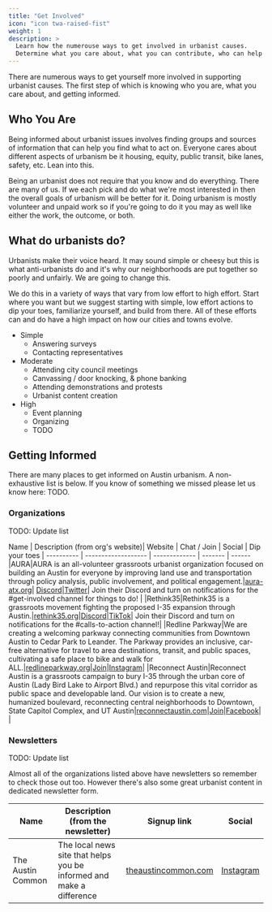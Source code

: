 ```yaml
---
title: "Get Involved"
icon: "icon twa-raised-fist"
weight: 1
description: >
  Learn how the numerouse ways to get involved in urbanist causes. 
  Determine what you care about, what you can contribute, who can help you, and how much time and effort you can dedicate.
---
```

There are numerous ways to get yourself more involved in supporting urbanist causes. The first step of which is knowing who you are, what you care about, and getting informed.

## Who You Are

Being informed about urbanist issues involves finding groups and sources of information that can help you find what to act on. Everyone cares about different aspects of urbanism be it housing, equity, public transit, bike lanes, safety, etc. Lean into this.

Being an urbanist does not require that you know and do everything. There are many of us. If we each pick and do what we're most interested in then the overall goals of urbanism will be better for it. Doing urbanism is mostly volunteer and unpaid work so if you're going to do it you may as well like either the work, the outcome, or both.

## What do urbanists do?

Urbanists make their voice heard. It may sound simple or cheesy but this is what anti-urbanists do and it's why our neighborhoods are put together so poorly and unfairly. We are going to change this.

We do this in a variety of ways that vary from low effort to high effort. Start where you want but we suggest starting with simple, low effort actions to dip your toes, familiarize yourself, and build from there. All of these efforts can and do have a high impact on how our cities and towns evolve.

- Simple
  - Answering surveys
  - Contacting representatives
- Moderate
  - Attending city council meetings
  - Canvassing / door knocking, & phone banking
  - Attending demonstrations and protests
  - Urbanist content creation
- High
  - Event planning
  - Organizing
  - TODO

## Getting Informed

There are many places to get informed on Austin urbanism. A non-exhaustive list is below. If you know of something we missed please let us know here: TODO.

### Organizations

TODO: Update list

Name | Description (from org's website)| Website | Chat / Join | Social | Dip your toes |
---------- | ------------------- | ------------- | ------- | ------
|AURA|AURA is an all-volunteer grassroots urbanist organization focused on building an Austin for everyone by improving land use and transportation through policy analysis, public involvement, and political engagement.|[aura-atx.org](https://aura-atx.org)| [Discord](https://discord.gg/eQqxMV5KMq)|[Twitter](https://twitter.com/AURAatx)| Join their Discord and turn on notifications for the #get-involved channel for things to do! |
|Rethink35|Rethink35 is a grassroots movement fighting the proposed I-35 expansion through Austin.|[rethink35.org](https://rethink35.org/)|[Discord](https://discord.com/invite/pTvvSgUwFf)|[TikTok](https://www.tiktok.com/@rethink35_atx)| Join their Discord and turn on notifications for the #calls-to-action channel!|
|Redline Parkway|We are creating a welcoming parkway connecting communities from Downtown Austin to Cedar Park to Leander. The Parkway provides an inclusive, car-free alternative for travel to area destinations, transit, and public spaces, cultivating a safe place to bike and walk for ALL.|[redlineparkway.org](https://www.redlineparkway.org/)|[Join](https://www.redlineparkway.org/join)|[Instagram](https://www.instagram.com/redlineparkway/)|
|Reconnect Austin|Reconnect Austin is a grassroots campaign to bury I-35 through the urban core of Austin (Lady Bird Lake to Airport Blvd.) and repurpose this vital corridor as public space and developable land. Our vision is to create a new, humanized boulevard, reconnecting central neighborhoods to Downtown, State Capitol Complex, and UT Austin|[reconnectaustin.com](https://reconnectaustin.com/)|[Join](https://reconnectaustin.com/join-us/)|[Facebook](https://reconnectaustin.com/join-us/?share=facebook&nb=1)| |

### Newsletters

TODO: Update list

Almost all of the organizations listed above have newsletters so remember to check those out too. However there's also some great urbanist content in dedicated newsletter form.

| Name | Description (from the newsletter) | Signup link | Social |
| ------- | -------------------- | --------------- | --------- |
| The Austin Common | The local news site that helps you be informed and make a difference | [theaustincommon.com](https://theaustincommon.com/subscribe/) | [Instagram](https://www.instagram.com/the_austin_common/) |
